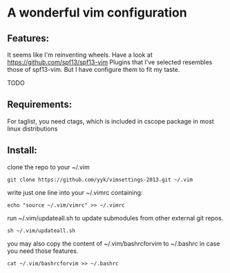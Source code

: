 A wonderful vim configuration 
==========================

Features:
--------------------------

It seems like I'm reinventing wheels. Have a look at https://github.com/spf13/spf13-vim 
Plugins that I've selected resembles those of spf13-vim. But I have configure them to fit my taste.

TODO

Requirements:
--------------------------

For taglist, you need ctags, which is included in cscope package in most linux distributions 


Install:
--------------------------

clone the repo to your ~/.vim 
	
	git clone https://github.com/yyk/vimsettings-2013.git ~/.vim

write just one line into your ~/.vimrc containing:

	echo "source ~/.vim/vimrc" >> ~/.vimrc

run ~/.vim/updateall.sh to update submodules from other external git repos.

	sh ~/.vim/updateall.sh 

you may also copy the content of ~/.vim/bashrcforvim to ~/.bashrc in case you need those features.
	
	cat ~/.vim/bashrcforvim >> ~/.bashrc
